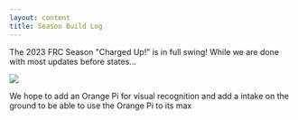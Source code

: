```yaml
---
layout: content
title: Season Build Log
---
```


The 2023 FRC Season "Charged Up!" is in full swing! While we are done with most updates before states...

![](/assets/Robotplacingcone.jpg)

We hope to add an Orange Pi for visual recognition and add a intake on the ground to be able to use the Orange Pi to its max



